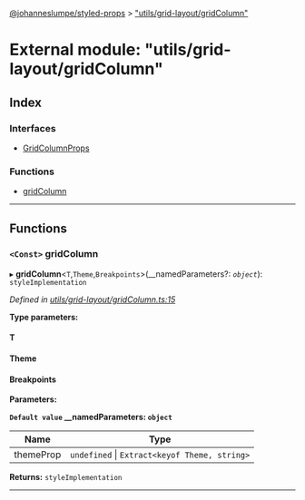 [@johanneslumpe/styled-props](../README.md) > ["utils/grid-layout/gridColumn"](../modules/_utils_grid_layout_gridcolumn_.md)

# External module: "utils/grid-layout/gridColumn"

## Index

### Interfaces

* [GridColumnProps](../interfaces/_utils_grid_layout_gridcolumn_.gridcolumnprops.md)

### Functions

* [gridColumn](_utils_grid_layout_gridcolumn_.md#gridcolumn)

---

## Functions

<a id="gridcolumn"></a>

### `<Const>` gridColumn

▸ **gridColumn**<`T`,`Theme`,`Breakpoints`>(__namedParameters?: *`object`*): `styleImplementation`

*Defined in [utils/grid-layout/gridColumn.ts:15](https://github.com/johanneslumpe/styled-props/blob/8e709f1/src/utils/grid-layout/gridColumn.ts#L15)*

**Type parameters:**

#### T 
#### Theme 
#### Breakpoints 
**Parameters:**

**`Default value` __namedParameters: `object`**

| Name | Type |
| ------ | ------ |
| themeProp | `undefined` \| `Extract<keyof Theme, string>` |

**Returns:** `styleImplementation`

___

